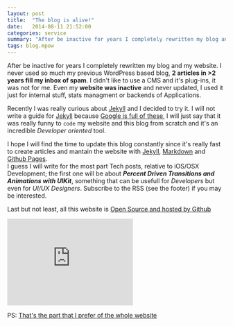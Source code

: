 ```yaml
---
layout: post
title:  "The blog is alive!"
date:   2014-08-11 21:52:00
categories: service
summary: "After be inactive for years I completely rewritten my blog and my website."
tags: blog.mpow
---
```


After be inactive for years I completely rewritten my blog and my website.
I never used so much my previous WordPress based blog, **2 articles in >2 years fill my inbox of spam**. I didn't like to use a CMS and it's plug-ins, it was not for me.
Even my **website was inactive** and never updated, I used it just for internal stuff, stats managment 
or backends of Applications.  

Recently I was really curious about [Jekyll](http://jekyllrb.com) and I decided to try it. I will not write a guide for [Jekyll](http://jekyllrb.com) because [Google is full of these](http://lmgtfy.com/?q=jekyll), I will just say that it was really funny to `code` my website and this blog from scratch and it's an incredible *Developer oriented* tool.

I hope I will find the time to update this blog constantly since it's really fast to create articles and mantain the website with [Jekyll](http://jekyllrb.com), [Markdown](http://daringfireball.net/projects/markdown/) and [Github Pages](http://daringfireball.net/projects/markdown/).  
I guess I will write for the most part Tech posts, relative to iOS/OSX Development; the first one will be about ***Percent Driven Transitions and Animations with UIKit***, something that can be usefull for *Developers* but even for *UI/UX Designers*. Subscribe to the RSS (see the footer) if you may be interested.

Last but not least, all this website is [Open Source and hosted by Github](https://github.com/MP0w/MP0w.github.io)

<iframe src="http://lab.lepture.com/github-cards/card.html?user=MP0w&repo=mp0w.github.io" frameborder="0" scrolling="0" width="290" height="200" allowtransparency></iframe>

PS: <a href="/404.html">That's the part that I prefer of the whole website</a>